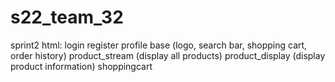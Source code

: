 # s22_team_32
sprint2
html:
login
register
profile
base (logo, search bar, shopping cart, order history)
product_stream (display all products)
product_display (display product information)
shoppingcart
